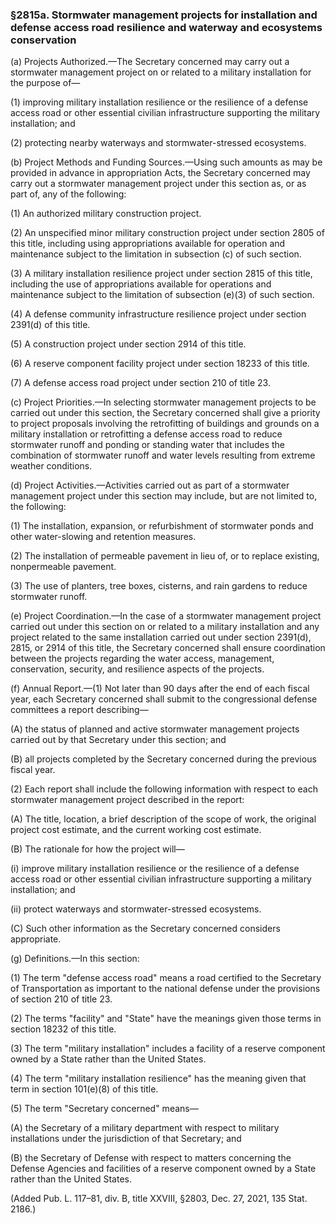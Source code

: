 ### §2815a. Stormwater management projects for installation and defense access road resilience and waterway and ecosystems conservation ###

(a) Projects Authorized.—The Secretary concerned may carry out a stormwater management project on or related to a military installation for the purpose of—

(1) improving military installation resilience or the resilience of a defense access road or other essential civilian infrastructure supporting the military installation; and

(2) protecting nearby waterways and stormwater-stressed ecosystems.

(b) Project Methods and Funding Sources.—Using such amounts as may be provided in advance in appropriation Acts, the Secretary concerned may carry out a stormwater management project under this section as, or as part of, any of the following:

(1) An authorized military construction project.

(2) An unspecified minor military construction project under section 2805 of this title, including using appropriations available for operation and maintenance subject to the limitation in subsection (c) of such section.

(3) A military installation resilience project under section 2815 of this title, including the use of appropriations available for operations and maintenance subject to the limitation of subsection (e)(3) of such section.

(4) A defense community infrastructure resilience project under section 2391(d) of this title.

(5) A construction project under section 2914 of this title.

(6) A reserve component facility project under section 18233 of this title.

(7) A defense access road project under section 210 of title 23.

(c) Project Priorities.—In selecting stormwater management projects to be carried out under this section, the Secretary concerned shall give a priority to project proposals involving the retrofitting of buildings and grounds on a military installation or retrofitting a defense access road to reduce stormwater runoff and ponding or standing water that includes the combination of stormwater runoff and water levels resulting from extreme weather conditions.

(d) Project Activities.—Activities carried out as part of a stormwater management project under this section may include, but are not limited to, the following:

(1) The installation, expansion, or refurbishment of stormwater ponds and other water-slowing and retention measures.

(2) The installation of permeable pavement in lieu of, or to replace existing, nonpermeable pavement.

(3) The use of planters, tree boxes, cisterns, and rain gardens to reduce stormwater runoff.

(e) Project Coordination.—In the case of a stormwater management project carried out under this section on or related to a military installation and any project related to the same installation carried out under section 2391(d), 2815, or 2914 of this title, the Secretary concerned shall ensure coordination between the projects regarding the water access, management, conservation, security, and resilience aspects of the projects.

(f) Annual Report.—(1) Not later than 90 days after the end of each fiscal year, each Secretary concerned shall submit to the congressional defense committees a report describing—

(A) the status of planned and active stormwater management projects carried out by that Secretary under this section; and

(B) all projects completed by the Secretary concerned during the previous fiscal year.

(2) Each report shall include the following information with respect to each stormwater management project described in the report:

(A) The title, location, a brief description of the scope of work, the original project cost estimate, and the current working cost estimate.

(B) The rationale for how the project will—

(i) improve military installation resilience or the resilience of a defense access road or other essential civilian infrastructure supporting a military installation; and

(ii) protect waterways and stormwater-stressed ecosystems.

(C) Such other information as the Secretary concerned considers appropriate.

(g) Definitions.—In this section:

(1) The term "defense access road" means a road certified to the Secretary of Transportation as important to the national defense under the provisions of section 210 of title 23.

(2) The terms "facility" and "State" have the meanings given those terms in section 18232 of this title.

(3) The term "military installation" includes a facility of a reserve component owned by a State rather than the United States.

(4) The term "military installation resilience" has the meaning given that term in section 101(e)(8) of this title.

(5) The term "Secretary concerned" means—

(A) the Secretary of a military department with respect to military installations under the jurisdiction of that Secretary; and

(B) the Secretary of Defense with respect to matters concerning the Defense Agencies and facilities of a reserve component owned by a State rather than the United States.

(Added Pub. L. 117–81, div. B, title XXVIII, §2803, Dec. 27, 2021, 135 Stat. 2186.)